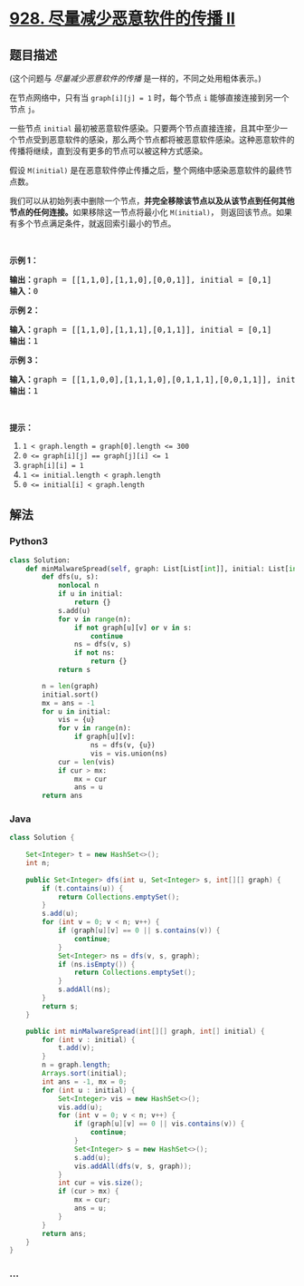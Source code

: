 # [928. 尽量减少恶意软件的传播 II](https://leetcode-cn.com/problems/minimize-malware-spread-ii)



## 题目描述

<!-- 这里写题目描述 -->

<p>(这个问题与&nbsp;<em>尽量减少恶意软件的传播&nbsp;</em>是一样的，不同之处用粗体表示。)</p>

<p>在节点网络中，只有当&nbsp;<code>graph[i][j] = 1</code>&nbsp;时，每个节点&nbsp;<code>i</code>&nbsp;能够直接连接到另一个节点&nbsp;<code>j</code>。</p>

<p>一些节点&nbsp;<code>initial</code>&nbsp;最初被恶意软件感染。只要两个节点直接连接，且其中至少一个节点受到恶意软件的感染，那么两个节点都将被恶意软件感染。这种恶意软件的传播将继续，直到没有更多的节点可以被这种方式感染。</p>

<p>假设&nbsp;<code>M(initial)</code>&nbsp;是在恶意软件停止传播之后，整个网络中感染恶意软件的最终节点数。</p>

<p>我们可以从初始列表中删除一个节点，<strong>并完全移除该节点以及从该节点到任何其他节点的任何连接。</strong>如果移除这一节点将最小化&nbsp;<code>M(initial)</code>，&nbsp;则返回该节点。如果有多个节点满足条件，就返回索引最小的节点。</p>

<p>&nbsp;</p>

<ol>
</ol>

<p><strong>示例 1：</strong></p>

<pre><strong>输出：</strong>graph = [[1,1,0],[1,1,0],[0,0,1]], initial = [0,1]
<strong>输入：</strong>0
</pre>

<p><strong>示例 2：</strong></p>

<pre><strong>输入：</strong>graph = [[1,1,0],[1,1,1],[0,1,1]], initial = [0,1]
<strong>输出：</strong>1
</pre>

<p><strong>示例 3：</strong></p>

<pre><strong>输入：</strong>graph = [[1,1,0,0],[1,1,1,0],[0,1,1,1],[0,0,1,1]], initial = [0,1]
<strong>输出：</strong>1
</pre>

<p>&nbsp;</p>

<p><strong>提示：</strong></p>

<ol>
	<li><code>1 &lt; graph.length = graph[0].length &lt;= 300</code></li>
	<li><code>0 &lt;= graph[i][j] == graph[j][i] &lt;= 1</code></li>
	<li><code>graph[i][i] = 1</code></li>
	<li><code>1 &lt;= initial.length &lt; graph.length</code></li>
	<li><code>0 &lt;= initial[i] &lt; graph.length</code></li>
</ol>


## 解法

<!-- 这里可写通用的实现逻辑 -->

<!-- tabs:start -->

### **Python3**

<!-- 这里可写当前语言的特殊实现逻辑 -->

```python
class Solution:
    def minMalwareSpread(self, graph: List[List[int]], initial: List[int]) -> int:
        def dfs(u, s):
            nonlocal n
            if u in initial:
                return {}
            s.add(u)
            for v in range(n):
                if not graph[u][v] or v in s:
                    continue
                ns = dfs(v, s)
                if not ns:
                    return {}
            return s

        n = len(graph)
        initial.sort()
        mx = ans = -1
        for u in initial:
            vis = {u}
            for v in range(n):
                if graph[u][v]:
                    ns = dfs(v, {u})
                    vis = vis.union(ns)
            cur = len(vis)
            if cur > mx:
                mx = cur
                ans = u
        return ans
```

### **Java**

<!-- 这里可写当前语言的特殊实现逻辑 -->

```java
class Solution {
    
    Set<Integer> t = new HashSet<>();
    int n;
    
    public Set<Integer> dfs(int u, Set<Integer> s, int[][] graph) {
        if (t.contains(u)) {
            return Collections.emptySet();
        }
        s.add(u);
        for (int v = 0; v < n; v++) {
            if (graph[u][v] == 0 || s.contains(v)) {
                continue;
            }
            Set<Integer> ns = dfs(v, s, graph);
            if (ns.isEmpty()) {
                return Collections.emptySet();
            }
            s.addAll(ns);
        }
        return s;
    }

    public int minMalwareSpread(int[][] graph, int[] initial) {
        for (int v : initial) {
            t.add(v);
        }
        n = graph.length;
        Arrays.sort(initial);
        int ans = -1, mx = 0;
        for (int u : initial) {
            Set<Integer> vis = new HashSet<>();
            vis.add(u);
            for (int v = 0; v < n; v++) {
                if (graph[u][v] == 0 || vis.contains(v)) {
                    continue;
                }
                Set<Integer> s = new HashSet<>();
                s.add(u);
                vis.addAll(dfs(v, s, graph));
            }
            int cur = vis.size();
            if (cur > mx) {
                mx = cur;
                ans = u;
            }
        }
        return ans;
    }
}
```

### **...**

```

```

<!-- tabs:end -->

